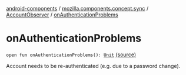 [android-components](../../index.md) / [mozilla.components.concept.sync](../index.md) / [AccountObserver](index.md) / [onAuthenticationProblems](./on-authentication-problems.md)

# onAuthenticationProblems

`open fun onAuthenticationProblems(): `[`Unit`](https://kotlinlang.org/api/latest/jvm/stdlib/kotlin/-unit/index.html) [(source)](https://github.com/mozilla-mobile/android-components/blob/master/components/concept/sync/src/main/java/mozilla/components/concept/sync/OAuthAccount.kt#L124)

Account needs to be re-authenticated (e.g. due to a password change).

